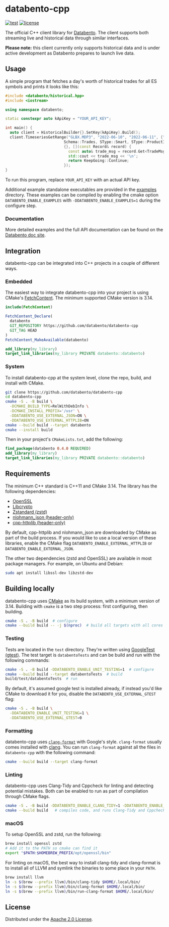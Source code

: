 # databento-cpp

[![test](https://github.com/databento/databento-cpp/actions/workflows/build.yaml/badge.svg?branch=main)](https://github.com/databento/databento-cpp/actions/workflows/build.yaml)
[![license](https://img.shields.io/github/license/databento/databento-cpp?color=blue)](./LICENSE)

The official C++ client library for [Databento](https://databento.com).
The client supports both streaming live and historical data through similar interfaces.

**Please note:** this client currently only supports historical data and is under active development as Databento prepares to launch live data.

## Usage

A simple program that fetches a day's worth of historical trades for all ES symbols and prints it looks like this:

```cpp
#include <databento/historical.hpp>
#include <iostream>

using namespace databento;

static constexpr auto kApiKey = "YOUR_API_KEY";

int main() {
  auto client = HistoricalBuilder{}.SetKey(kApiKey).Build();
  client.TimeseriesGetRange("GLBX.MDP3", "2022-06-10", "2022-06-11", {"ES"},
                          Schema::Trades, SType::Smart, SType::ProductId, {},
                          {}, [](const Record& record) {
                            const auto& trade_msg = record.Get<TradeMsg>();
                            std::cout << trade_msg << '\n';
                            return KeepGoing::Continue;
                          });
}
```

To run this program, replace `YOUR_API_KEY` with an actual API key.

Additional example standalone executables are provided in the [examples](./examples) directory.
These examples can be compiled by enabling the cmake option `DATABENTO_ENABLE_EXAMPLES` with `-DDATABENTO_ENABLE_EXAMPLES=1` during the configure step.

### Documentation

More detailed examples and the full API documentation can be found on the [Databento doc site](https://docs.databento.com/getting-started).

## Integration

databento-cpp can be integrated into C++ projects in a couple of different ways.

### Embedded

The easiest way to integrate databento-cpp into your project is using CMake's [FetchContent](https://cmake.org/cmake/help/latest/module/FetchContent.html).
The minimum supported CMake version is 3.14.
```cmake
include(FetchContent)

FetchContent_Declare(
  databento
  GIT_REPOSITORY https://github.com/databento/databento-cpp
  GIT_TAG HEAD
)
FetchContent_MakeAvailable(databento)

add_library(my_library)
target_link_libraries(my_library PRIVATE databento::databento)
```

### System

To install databento-cpp at the system level, clone the repo, build, and install with CMake.
```sh
git clone https://github.com/databento/databento-cpp
cd databento-cpp
cmake -S . -B build \
  -DCMAKE_BUILD_TYPE=RelWithDebInfo \
  -DCMAKE_INSTALL_PREFIX='/usr' \
  -DDATABENTO_USE_EXTERNAL_JSON=ON \
  -DDATABENTO_USE_EXTERNAL_HTTPLIB=ON
cmake --build build --target databento
cmake --install build
```

Then in your project's `CMakeLists.txt`, add the following:
```cmake
find_package(databento 0.4.0 REQUIRED)
add_library(my_library)
target_link_libraries(my_library PRIVATE databento::databento)
```

## Requirements

The minimum C++ standard is C++11 and CMake 3.14.
The library has the following dependencies:
- [OpenSSL](https://www.openssl.org/)
- [Libcrypto](https://www.openssl.org/docs/man3.0/man7/crypto.html)
- [Zstandard (zstd)](https://github.com/facebook/zstd)
- [nlohmann_json (header-only)](https://github.com/nlohmann/json)
- [cpp-httplib (header-only)](https://github.com/yhirose/cpp-httplib)

By default, cpp-httplib and nlohmann_json are downloaded by CMake as part of the build process.
If you would like to use a local version of these libraries, enable the CMake flag
`DATABENTO_ENABLE_EXTERNAL_HTTPLIB` or `DATABENTO_ENABLE_EXTERNAL_JSON`.

The other two dependencies (zstd and OpenSSL) are available in most package managers.
For example, on Ubuntu and Debian:
```sh
sudo apt install libssl-dev libzstd-dev
```

## Building locally

databento-cpp uses [CMake](https://cmake.org/) as its build system, with a minimum version of 3.14.
Building with `cmake` is a two step process: first configuring, then building.
```sh
cmake -S . -B build  # configure
cmake --build build -- -j $(nproc)  # build all targets with all cores
```

### Testing

Tests are located in the `test` directory.
They're written using [GoogleTest (gtest)](https://github.com/google/googletest).
The test target is `databentoTests` and can be build and run with the following commands:
```sh
cmake -S . -B build -DDATABENTO_ENABLE_UNIT_TESTING=1  # configure
cmake --build build --target databentoTests  # build
build/test/databentoTests  # run
```

By default, it's assumed google test is installed already, if instead you'd like CMake to
download it for you, disable the `DATABENTO_USE_EXTERNAL_GTEST` flag:
```sh
cmake -S . -B build \
  -DDATABENTO_ENABLE_UNIT_TESTING=1 \
  -DDATABENTO_USE_EXTERNAL_GTEST=0
```

### Formatting

databento-cpp uses [`clang-format`](https://clang.llvm.org/docs/ClangFormat.html) with Google's style.
`clang-format` usually comes installed with [clang](https://clang.llvm.org/).
You can run `clang-format` against all the files in `databento-cpp` with the following command:
```sh
cmake --build build --target clang-format
```

### Linting

databento-cpp uses Clang-Tidy and Cppcheck for linting and detecting potential mistakes.
Both can be enabled to run as part of compilation through CMake flags.
```sh
cmake -S . -B build -DDATABENTO_ENABLE_CLANG_TIDY=1 -DDATABENTO_ENABLE_CPPCHECK=1
cmake --build build   # compiles code, and runs Clang-Tidy and Cppcheck
```

### macOS

To setup OpenSSL and zstd, run the following:
```sh
brew install openssl zstd
# Add it to the PATH so cmake can find it
export "$PATH:$HOMEBREW_PREFIX/opt/openssl/bin"
```

For linting on macOS, the best way to install clang-tidy and clang-format is to install all of LLVM
and symlink the binaries to some place in your `PATH`.
```sh
brew install llvm
ln -s $(brew --prefix llvm)/bin/clang-tidy $HOME/.local/bin/
ln -s $(brew --prefix llvm)/bin/clang-format $HOME/.local/bin/
ln -s $(brew --prefix llvm)/bin/run-clang-format $HOME/.local/bin/
```

## License

Distributed under the [Apache 2.0 License](https://www.apache.org/licenses/LICENSE-2.0.html).
